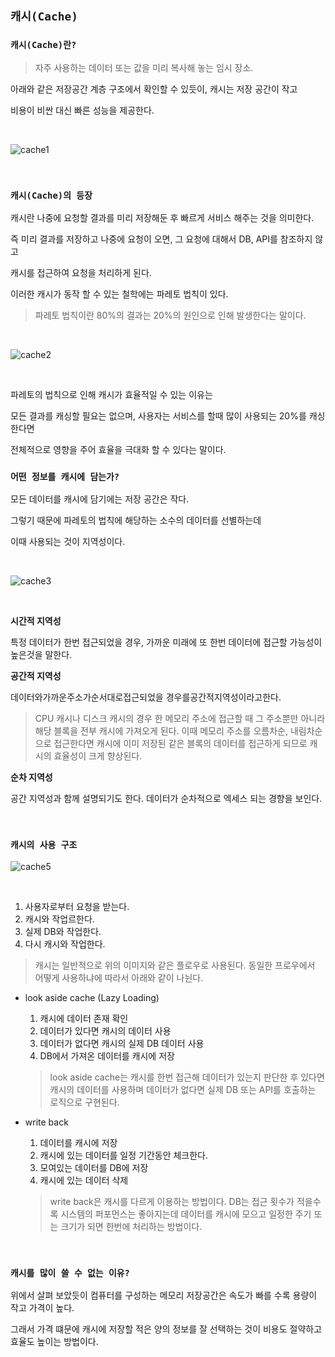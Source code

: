 ## `캐시(Cache)`

### `캐시(Cache)란?`

  > 자주 사용하는 데이터 또는 값을 미리 복사해 놓는 임시 장소. 

  아래와 같은 저장공간 계층 구조에서 확인할 수 있듯이, 캐시는 저장 공간이 작고
  
  비용이 비싼 대신 빠른 성능을 제공한다.

<br />

![cache1](https://user-images.githubusercontent.com/94499416/184054499-71e46004-d8fb-4053-a3c3-6205396926c7.png)

<br />

### `캐시(Cache)의 등장`

캐시란 나중에 요청할 결과를 미리 저장해둔 후 빠르게 서비스 해주는 것을 의미한다.

즉 미리 결과를 저장하고 나중에 요청이 오면, 그 요청에 대해서 DB, API를 참조하지 않고

캐시를 접근하여 요청을 처리하게 된다. 

이러한 캐시가 동작 할 수 있는 철학에는 파레토 법칙이 있다.

> 파레토 법칙이란 80%의 결과는 20%의 원인으로 인해 발생한다는 말이다.

<br />

![cache2](https://user-images.githubusercontent.com/94499416/184054726-99b4d970-9342-499b-b55a-f441c9194b32.png)

<br />

파레토의 법칙으로 인해 캐시가 효율적일 수 있는 이유는

모든 결과를 캐싱할 필요는 없으며, 사용자는 서비스를 할때 많이 사용되는 20%를 캐싱한다면

전체적으로 영향을 주어 효율을 극대화 할 수 있다는 말이다.

### `어떤 정보를 캐시에 담는가?`

모든 데이터를 캐시에 담기에는 저장 공간은 작다.

그렇기 때문에 파레토의 법칙에 해당하는 소수의 데이터를 선별하는데

이때 사용되는 것이 지역성이다.

<br />

![cache3](https://user-images.githubusercontent.com/94499416/184055216-aa8986ad-fa1f-4891-a1df-22e641a6cf3a.png)

<br />

**시간적 지역성**

특정 데이터가 한번 접근되었을 경우, 가까운 미래에 또 한번 데이터에 접근할 가능성이 높은것을 말한다.

**공간적 지역성**

데이터와가까운주소가순서대로접근되었을 경우를공간적지역성이라고한다.

> CPU 캐시나 디스크 캐시의 경우 한 메모리 주소에 접근할 때
> 그 주소뿐만 아니라 해당 블록을 전부 캐시에 가져오게 된다.
> 이때 메모리 주소를 오름차순, 내림차순으로 접근한다면
> 캐시에 이미 저장된 같은 블록의 데이터를 접근하게 되므로 캐시의 효율성이 크게 향상된다.

**순차 지역성**

공간 지역성과 함께 설명되기도 한다. 데이터가 순차적으로 엑세스 되는 경향을 보인다.

<br />

### `캐시의 사용 구조`

![cache5](https://user-images.githubusercontent.com/94499416/184055659-e304d275-cd5a-4c3f-935e-8523cdefb03e.png)

<br />

1. 사용자로부터 요청을 받는다.
2. 캐시와 작업르한다.
3. 실제 DB와 작업한다.
4. 다시 캐시와 작업한다.

> 캐시는 일반적으로 위의 이미지와 같은 플로우로 사용된다.
> 동일한 프로우에서 어떻게 사용하냐에 따라서 아래와 같이 나뉜다.

  - look aside cache (Lazy Loading)
    1. 캐시에 데이터 존재 확인
    2. 데이터가 있다면 캐시의 데이터 사용
    3. 데이터가 없다면 캐시의 실제 DB 데이터 사용
    4. DB에서 가져온 데이터를 캐시에 저장 <br />
      > look aside cache는 캐시를 한번 접근해 데이터가 있는지 판단한 후 있다면 캐시의 데이터를 사용하며
      > 데이터가 없다면 실제 DB 또는 API를 호출하는 로직으로 구현된다.

  - write back
    1. 데이터를 캐시에 저장
    2. 캐시에 있는 데이터를 일정 기간동안 체크한다.
    3. 모여있는 데이터를 DB에 저장
    4. 캐시에 있는 데이터 삭제 <br />
      > write back은 캐시를 다르게 이용하는 방법이다.
      > DB는 접근 횟수가 적을수록 시스템의 퍼포먼스는 좋아지는데
      > 데이터를 캐시에 모으고 일정한 주기 또는 크기가 되면 한번에 처리하는 방법이다.

<br />

### `캐시를 많이 쓸 수 없는 이유?`

위에서 살펴 보았듯이 컴퓨터를 구성하는 메모리 저장공간은 속도가 빠를 수록 용량이 작고 가격이 높다.

그래서 가격 떄문에 캐시에 저장할 적은 양의 정보를 잘 선택하는 것이 비용도 절약하고 효율도 높이는 방법이다.
